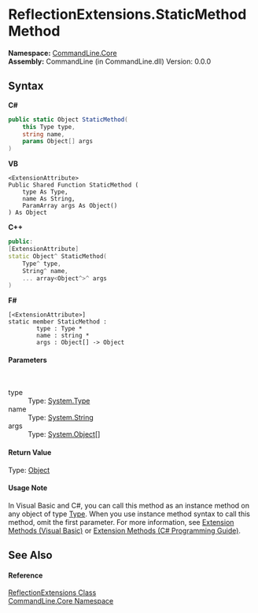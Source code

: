 # ReflectionExtensions.StaticMethod Method 
 

**Namespace:**&nbsp;<a href="N_CommandLine_Core">CommandLine.Core</a><br />**Assembly:**&nbsp;CommandLine (in CommandLine.dll) Version: 0.0.0

## Syntax

**C#**<br />
``` C#
public static Object StaticMethod(
	this Type type,
	string name,
	params Object[] args
)
```

**VB**<br />
``` VB
<ExtensionAttribute>
Public Shared Function StaticMethod ( 
	type As Type,
	name As String,
	ParamArray args As Object()
) As Object
```

**C++**<br />
``` C++
public:
[ExtensionAttribute]
static Object^ StaticMethod(
	Type^ type, 
	String^ name, 
	... array<Object^>^ args
)
```

**F#**<br />
``` F#
[<ExtensionAttribute>]
static member StaticMethod : 
        type : Type * 
        name : string * 
        args : Object[] -> Object 

```


#### Parameters
&nbsp;<dl><dt>type</dt><dd>Type: <a href="https://docs.microsoft.com/dotnet/api/system.type" target="_blank">System.Type</a><br /></dd><dt>name</dt><dd>Type: <a href="https://docs.microsoft.com/dotnet/api/system.string" target="_blank">System.String</a><br /></dd><dt>args</dt><dd>Type: <a href="https://docs.microsoft.com/dotnet/api/system.object" target="_blank">System.Object</a>[]<br /></dd></dl>

#### Return Value
Type: <a href="https://docs.microsoft.com/dotnet/api/system.object" target="_blank">Object</a>

#### Usage Note
In Visual Basic and C#, you can call this method as an instance method on any object of type <a href="https://docs.microsoft.com/dotnet/api/system.type" target="_blank">Type</a>. When you use instance method syntax to call this method, omit the first parameter. For more information, see <a href="https://docs.microsoft.com/dotnet/visual-basic/programming-guide/language-features/procedures/extension-methods">Extension Methods (Visual Basic)</a> or <a href="https://docs.microsoft.com/dotnet/csharp/programming-guide/classes-and-structs/extension-methods">Extension Methods (C# Programming Guide)</a>.

## See Also


#### Reference
<a href="T_CommandLine_Core_ReflectionExtensions">ReflectionExtensions Class</a><br /><a href="N_CommandLine_Core">CommandLine.Core Namespace</a><br />